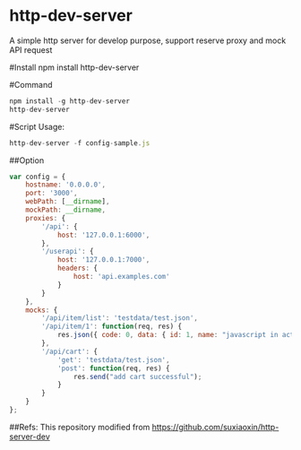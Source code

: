 # http-dev-server
A simple http server for develop purpose, support reserve proxy and mock API request


#Install
npm install http-dev-server

#Command
````js
npm install -g http-dev-server   
http-dev-server
````

#Script Usage:
````js
http-dev-server -f config-sample.js
````
##Option
````js
var config = {
    hostname: '0.0.0.0',
    port: '3000',
    webPath: [__dirname],
    mockPath: __dirname,
    proxies: {
        '/api': {
            host: '127.0.0.1:6000',
        },
        '/userapi': {
            host: '127.0.0.1:7000',
            headers: {
                host: 'api.examples.com'
            }
        }
    },
    mocks: {
        '/api/item/list': 'testdata/test.json',
        '/api/item/1': function(req, res) {
            res.json({ code: 0, data: { id: 1, name: "javascript in action" } });
        },
        '/api/cart': {
            'get': 'testdata/test.json',
            'post': function(req, res) {
                res.send("add cart successful");
            }
        }
    }
};
````

##Refs:
This repository modified from https://github.com/suxiaoxin/http-server-dev
